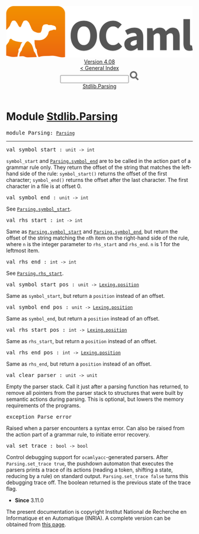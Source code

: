 <!-- ((! set title API !)) ((! set documentation !)) ((! set api !)) ((! set nobreadcrumb !)) -->
<div class="api"><header><nav class="toc brand"><a class="brand" href="https://ocaml.org/"><img src="colour-logo-gray.svg" class="svg" alt="OCaml"></a></nav><nav class="toc"><div class="toc_version"><a href="/docs" id="version-select">Version 4.08</a></div><a href="index.html">&lt; General Index</a><div class="api_search"><input type="text" name="apisearch" id="api_search" oninput="mySearch(false);" onkeypress="this.oninput();" onclick="this.oninput();" onpaste="this.oninput();">
<img src="search_icon.svg" alt="Search" class="svg" onclick="mySearch(false)"></div>
<div id="search_results"></div><div class="toc_title"><a href="#top">Stdlib.Parsing</a></div><ul></ul></nav></header>

<h1>Module <a href="type_Stdlib.Parsing.html">Stdlib.Parsing</a></h1>

<pre><span id="MODULEParsing"><span class="keyword">module</span> Parsing</span>: <code class="type"><a href="Parsing.html">Parsing</a></code></pre><hr width="100%">

<pre><span id="VALsymbol_start"><span class="keyword">val</span> symbol_start</span> : <code class="type">unit -&gt; int</code></pre><div class="info ">
<div class="info-desc">
<p><code class="code">symbol_start</code> and <a href="Parsing.html#VALsymbol_end"><code class="code"><span class="constructor">Parsing</span>.symbol_end</code></a> are to be called in the
   action part of a grammar rule only. They return the offset of the
   string that matches the left-hand side of the rule: <code class="code">symbol_start()</code>
   returns the offset of the first character; <code class="code">symbol_end()</code> returns the
   offset after the last character. The first character in a file is at
   offset 0.</p>
</div>
</div>

<pre><span id="VALsymbol_end"><span class="keyword">val</span> symbol_end</span> : <code class="type">unit -&gt; int</code></pre><div class="info ">
<div class="info-desc">
<p>See <a href="Parsing.html#VALsymbol_start"><code class="code"><span class="constructor">Parsing</span>.symbol_start</code></a>.</p>
</div>
</div>

<pre><span id="VALrhs_start"><span class="keyword">val</span> rhs_start</span> : <code class="type">int -&gt; int</code></pre><div class="info ">
<div class="info-desc">
<p>Same as <a href="Parsing.html#VALsymbol_start"><code class="code"><span class="constructor">Parsing</span>.symbol_start</code></a> and <a href="Parsing.html#VALsymbol_end"><code class="code"><span class="constructor">Parsing</span>.symbol_end</code></a>, but
   return the offset of the string matching the <code class="code">n</code>th item on the
   right-hand side of the rule, where <code class="code">n</code> is the integer parameter
   to <code class="code">rhs_start</code> and <code class="code">rhs_end</code>. <code class="code">n</code> is 1 for the leftmost item.</p>
</div>
</div>

<pre><span id="VALrhs_end"><span class="keyword">val</span> rhs_end</span> : <code class="type">int -&gt; int</code></pre><div class="info ">
<div class="info-desc">
<p>See <a href="Parsing.html#VALrhs_start"><code class="code"><span class="constructor">Parsing</span>.rhs_start</code></a>.</p>
</div>
</div>

<pre><span id="VALsymbol_start_pos"><span class="keyword">val</span> symbol_start_pos</span> : <code class="type">unit -&gt; <a href="Lexing.html#TYPEposition">Lexing.position</a></code></pre><div class="info ">
<div class="info-desc">
<p>Same as <code class="code">symbol_start</code>, but return a <code class="code">position</code> instead of an offset.</p>
</div>
</div>

<pre><span id="VALsymbol_end_pos"><span class="keyword">val</span> symbol_end_pos</span> : <code class="type">unit -&gt; <a href="Lexing.html#TYPEposition">Lexing.position</a></code></pre><div class="info ">
<div class="info-desc">
<p>Same as <code class="code">symbol_end</code>, but return a <code class="code">position</code> instead of an offset.</p>
</div>
</div>

<pre><span id="VALrhs_start_pos"><span class="keyword">val</span> rhs_start_pos</span> : <code class="type">int -&gt; <a href="Lexing.html#TYPEposition">Lexing.position</a></code></pre><div class="info ">
<div class="info-desc">
<p>Same as <code class="code">rhs_start</code>, but return a <code class="code">position</code> instead of an offset.</p>
</div>
</div>

<pre><span id="VALrhs_end_pos"><span class="keyword">val</span> rhs_end_pos</span> : <code class="type">int -&gt; <a href="Lexing.html#TYPEposition">Lexing.position</a></code></pre><div class="info ">
<div class="info-desc">
<p>Same as <code class="code">rhs_end</code>, but return a <code class="code">position</code> instead of an offset.</p>
</div>
</div>

<pre><span id="VALclear_parser"><span class="keyword">val</span> clear_parser</span> : <code class="type">unit -&gt; unit</code></pre><div class="info ">
<div class="info-desc">
<p>Empty the parser stack. Call it just after a parsing function
   has returned, to remove all pointers from the parser stack
   to structures that were built by semantic actions during parsing.
   This is optional, but lowers the memory requirements of the
   programs.</p>
</div>
</div>

<pre><span id="EXCEPTIONParse_error"><span class="keyword">exception</span> Parse_error</span></pre>
<div class="info ">
<div class="info-desc">
<p>Raised when a parser encounters a syntax error.
   Can also be raised from the action part of a grammar rule,
   to initiate error recovery.</p>
</div>
</div>

<pre><span id="VALset_trace"><span class="keyword">val</span> set_trace</span> : <code class="type">bool -&gt; bool</code></pre><div class="info ">
<div class="info-desc">
<p>Control debugging support for <code class="code">ocamlyacc</code>-generated parsers.
    After <code class="code"><span class="constructor">Parsing</span>.set_trace&nbsp;<span class="keyword">true</span></code>, the pushdown automaton that
    executes the parsers prints a trace of its actions (reading a token,
    shifting a state, reducing by a rule) on standard output.
    <code class="code"><span class="constructor">Parsing</span>.set_trace&nbsp;<span class="keyword">false</span></code> turns this debugging trace off.
    The boolean returned is the previous state of the trace flag.</p>
</div>
<ul class="info-attributes">
<li><b>Since</b> 3.11.0</li>
</ul>
</div>

<div class="copyright">The present documentation is copyright Institut National de Recherche en Informatique et en Automatique (INRIA). A complete version can be obtained from <a href="http://caml.inria.fr/pub/docs/manual-ocaml/">this page</a>.</div></div>